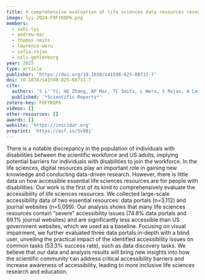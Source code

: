 ```yaml
---
title: A comprehensive evaluation of life sciences data resources reveals significant accessibility barriers
image: lyi-2024-F8FYKQP6.png
members:
  - sehi-lyi
  - andrew-mar
  - thomas-smits
  - lawrence-weru
  - sofia-rojas
  - nils-gehlenborg
year: 2025
type: article
publisher: 'https://doi.org/10.1038/s41598-025-08731-7'
doi: 10.1038/s41598-025-08731-7
cite:
  authors: 'S L''Yi, HG Zhang, AP Mar, TC Smits, L Weru, S Rojas, A Lex, N Gehlenborg'
  published: '*Scientific Reports*'
zotero-key: F8FYKQP6
videos: []
other-resources: []
awards: []
website: 'https://inscidar.org'
preprint: 'https://osf.io/5v98j'
---
```

There is a notable discrepancy in the population of individuals with disabilities between the scientific workforce and US adults, implying potential barriers for individuals with disabilities to join the workforce. In the life sciences, digital resources play an important role in gaining new knowledge and conducting data-driven research. However, there is little data on how accessible essential life sciences resources are for people with disabilities. Our work is the first of its kind to comprehensively evaluate the accessibility of life sciences resources. We collected large-scale accessibility data of two essential resources: data portals (n=3,112) and journal websites (n=5,099). Our analysis shows that many life sciences resources contain “severe” accessibility issues (74.8% data portals and 69.1% journal websites) and are significantly less accessible than US government websites, which we used as a baseline. Focusing on visual impairment, we further evaluated three data portals in-depth with a blind user, unveiling the practical impact of the identified accessibility issues on common tasks (53.3% success rate), such as data discovery tasks. We believe that our data and analysis results will bring new insights into how the scientific community can address critical accessibility barriers and increase awareness of accessibility, leading to more inclusive life sciences research and education.
